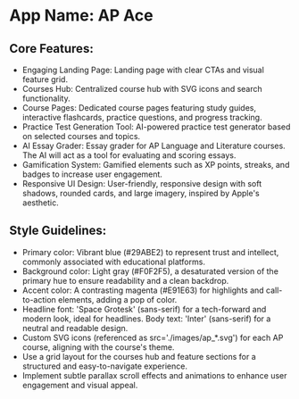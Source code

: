 # **App Name**: AP Ace

## Core Features:

- Engaging Landing Page: Landing page with clear CTAs and visual feature grid.
- Courses Hub: Centralized course hub with SVG icons and search functionality.
- Course Pages: Dedicated course pages featuring study guides, interactive flashcards, practice questions, and progress tracking.
- Practice Test Generation Tool: AI-powered practice test generator based on selected courses and topics.
- AI Essay Grader: Essay grader for AP Language and Literature courses. The AI will act as a tool for evaluating and scoring essays.
- Gamification System: Gamified elements such as XP points, streaks, and badges to increase user engagement.
- Responsive UI Design: User-friendly, responsive design with soft shadows, rounded cards, and large imagery, inspired by Apple's aesthetic.

## Style Guidelines:

- Primary color: Vibrant blue (#29ABE2) to represent trust and intellect, commonly associated with educational platforms.
- Background color: Light gray (#F0F2F5), a desaturated version of the primary hue to ensure readability and a clean backdrop.
- Accent color: A contrasting magenta (#E91E63) for highlights and call-to-action elements, adding a pop of color.
- Headline font: 'Space Grotesk' (sans-serif) for a tech-forward and modern look, ideal for headlines. Body text: 'Inter' (sans-serif) for a neutral and readable design.
- Custom SVG icons (referenced as src='./images/ap_*.svg') for each AP course, aligning with the course's theme.
- Use a grid layout for the courses hub and feature sections for a structured and easy-to-navigate experience.
- Implement subtle parallax scroll effects and animations to enhance user engagement and visual appeal.